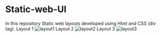 # Static-web-UI
In this repository Static web layouts developed using Html and CSS (div tag).
Layout 1
![layout1](https://user-images.githubusercontent.com/92078186/153189458-647423d0-f1bc-4a05-a239-42e1fa0339c9.png)
Layout 2
![layout2](https://user-images.githubusercontent.com/92078186/153189514-21e83cfe-7822-4e8d-a66e-d29b6eda3571.png)
Layout 3
![layout3](https://user-images.githubusercontent.com/92078186/153189545-d4a37184-e31b-4fc1-af9f-e3cbb3233ada.png)
